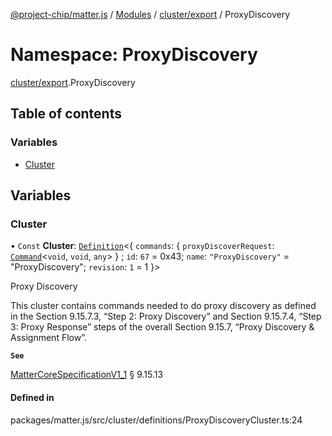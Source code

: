 [@project-chip/matter.js](../README.md) / [Modules](../modules.md) / [cluster/export](cluster_export.md) / ProxyDiscovery

# Namespace: ProxyDiscovery

[cluster/export](cluster_export.md).ProxyDiscovery

## Table of contents

### Variables

- [Cluster](cluster_export.ProxyDiscovery.md#cluster)

## Variables

### Cluster

• `Const` **Cluster**: [`Definition`](cluster_export.ClusterFactory.md#definition)<{ `commands`: { `proxyDiscoverRequest`: [`Command`](cluster_export.md#command)<`void`, `void`, `any`\>  } ; `id`: ``67`` = 0x43; `name`: ``"ProxyDiscovery"`` = "ProxyDiscovery"; `revision`: ``1`` = 1 }\>

Proxy Discovery

This cluster contains commands needed to do proxy discovery as defined in the Section 9.15.7.3, “Step 2: Proxy
Discovery” and Section 9.15.7.4, “Step 3: Proxy Response” steps of the overall Section 9.15.7, “Proxy Discovery
& Assignment Flow”.

**`See`**

[MatterCoreSpecificationV1_1](../interfaces/spec_export.MatterCoreSpecificationV1_1.md) § 9.15.13

#### Defined in

packages/matter.js/src/cluster/definitions/ProxyDiscoveryCluster.ts:24
